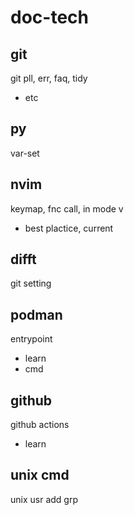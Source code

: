 
# doc-tech


## git

git pll, err, faq, tidy
- etc


## py

var-set


## nvim

keymap, fnc call, in mode v
- best plactice, current


## difft

git setting


## podman

entrypoint
- learn
- cmd


## github

github actions
- learn


## unix cmd

unix usr add grp


